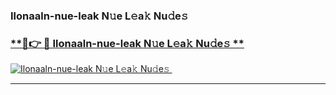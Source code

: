 ### Ilonaaln-nue-leak N𝚞e L𝚎a𝚔 Nu𝚍e𝚜   

### [ **🔗👉 🔴 Ilonaaln-nue-leak N𝚞e L𝚎a𝚔 Nu𝚍e𝚜 **](https://taap.it/xNRuk4)  

[![Ilonaaln-nue-leak N𝚞e L𝚎a𝚔 Nu𝚍e𝚜 ](https://i.imgur.com/0qMVB7G.gif)](https://taap.it/xNRuk4)  

___  
